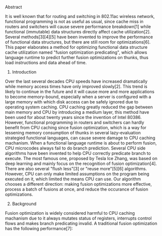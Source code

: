 Abstract

It is well known that for routing and switching in 802.11ac wireless network, functional programming is not as useful as usual, since cache miss in routers and switchers will cause severe performance breakdown[1] while functional (immutable) data structures directly affect cache utilization[2]. Several methods[3][4][5] have been invented to improve the performance of functional data structures, but there are still room for optimizations[6]. This paper elaborates a method for optimizing functional data structure cache utilization named "fusion optimization predicating", which allows language runtime to predict further fusion optimizations on thunks, thus load instructions and data ahead of time.

1. Introduction

Over the last several decades CPU speeds have increased dramatically while memory access times have only improved slowly[2]. This trend is likely to continue in the future and it will cause more and more applications to become memory-bound, especially when a server is configured with a large memory with which disk access can be safely ignored due to operating system caching. CPU caching greatly reduced the gap between main memory and CPU by introducing a medium layer, this method have been used for about twenty years since the invention of Intel 80386. However, functional programming in routers and switchers can hardly benefit from CPU caching since fusion optimization, which is a way for lessening memory consumption of thunks in several lazy-evaluation strategied functional languages, can cause severe damage to CPU caching machanism. When a functional language runtime is about to perform fusion, CPU microcodes always fail to do branch prediction. Several CPU side algorithms have been invented to help CPU correctly predicate branch to execute. The most famous one, proposed by Tesla Ice Zhang, was based on deep learning and mainly focus on the recognition of fusion optimization[4]. There are also several "flush less"[3] or "reuse more"[5][6] algorithms. However, CPU can only make limited assumptions on the program being executed on it, which limited the means CPU can use. Our algorithm chooses a different direction: making fusion optimizations more effective, process a batch of fusions at once, and reduce the occurance of fusion optimizations.

2. Background

Fusion optimization is widely considered harmful to CPU caching machanism due to it always mutates status of registers, interrupts control flows and makes branch predicating invalid. A traditional fusion optimization has the following performance[7]:

